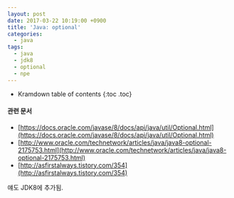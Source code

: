 ```yaml
---
layout: post
date: 2017-03-22 10:19:00 +0900
title: 'Java: optional'
categories:
  - java
tags:
  - java
  - jdk8
  - optional
  - npe
---
```


* Kramdown table of contents
{:toc .toc}

#### 관련 문서

- [https://docs.oracle.com/javase/8/docs/api/java/util/Optional.html](https://docs.oracle.com/javase/8/docs/api/java/util/Optional.html)
- [http://www.oracle.com/technetwork/articles/java/java8-optional-2175753.html](http://www.oracle.com/technetwork/articles/java/java8-optional-2175753.html)
- [http://asfirstalways.tistory.com/354](http://asfirstalways.tistory.com/354)

얘도 JDK8에 추가됨.
